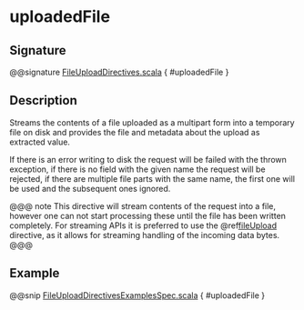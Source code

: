 # uploadedFile

## Signature

@@signature [FileUploadDirectives.scala](../../../../../../../../../akka-http/src/main/scala/akka/http/scaladsl/server/directives/FileUploadDirectives.scala) { #uploadedFile }

## Description

Streams the contents of a file uploaded as a multipart form into a temporary file on disk and provides the file and
metadata about the upload as extracted value.

If there is an error writing to disk the request will be failed with the thrown exception, if there is no field
with the given name the request will be rejected, if there are multiple file parts with the same name, the first
one will be used and the subsequent ones ignored.

@@@ note
This directive will stream contents of the request into a file, however one can not start processing these
until the file has been written completely. For streaming APIs it is preferred to use the @ref[fileUpload](fileUpload.md)
directive, as it allows for streaming handling of the incoming data bytes.
@@@

## Example

@@snip [FileUploadDirectivesExamplesSpec.scala](../../../../../../../test/scala/docs/http/scaladsl/server/directives/FileUploadDirectivesExamplesSpec.scala) { #uploadedFile }
